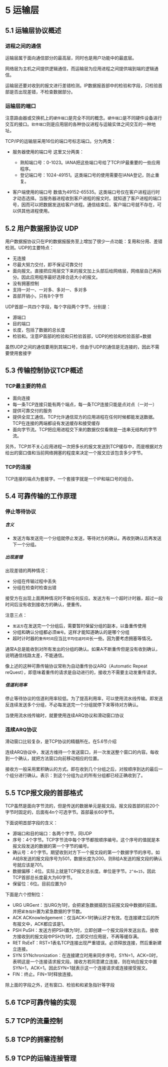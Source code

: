 # 5 运输层

## 5.1 运输层协议概述

### 进程之间的通信

运输层属于面向通信部分的最高层，同时也是用户功能中的最底层。

网络层为主机之间提供逻辑通信，而运输层为应用进程之间提供端到端的逻辑通信。

运输层还要对收到的报文进行差错检测。IP数据报首部中的检验和字段，只检验首部是否出现差错，不检查数据部分。

### 运输层的端口

注意路由器或交换机上的`硬件端口`是完全不同的概念。`硬件端口`是不同硬件设备进行交互的接口。`软件端口`则是应用层的各种协议进程与运输实体之间交互的一种地址。

TCP/IP的运输层采用16位的端口号标志端口。分为两类：

- 服务器使用的端口号
  这里又分两类：
  - 熟知端口号：0-1023。IANA把这些端口号给了TCP/IP最重要的一些应用程序。
  - 登记端口号：1024-49151。这类端口号的使用需要在IANA登记，防止重复。

- 客户端使用的端口号
  数值为49152-65535。这类端口号仅在客户进程运行时才动态选择。当服务器进程收到客户进程的报文时。就知道了客户进程的端口号，因而可以把数据发送给客户进程。通信结束后，客户端口号就不存在，可以供其他进程使用。

## 5.2 用户数据报协议 UDP

用户数据报协议只在IP的数据报服务至上增加了很少一点功能：复用和分用、差错检测。UDP的主要特点：

- 无连接
- 尽最大努力交付，即不保证可靠交付
- 面向报文。直接把应用层交下来的报文加上头部后给网络层，网络层自己再拆分。因此应用程序最好选择合适大小的报文。
- 没有拥塞控制
- 支持一对一、一对多、多对一、多对多
- 首部开销小，只有8个字节

UDP首部一共四个字段，每个字段两个字节，分别是：

- 源端口
- 目的端口
- 长度，包括了数据的总长度
- 检验和。注意IP首部的检验和只检验首部，UDP的检验和检验首部+数据

虽然UDP之间的通信要用到其端口号，但由于UDP的通信是无连接的，因此不需要使用套接字

## 5.3 传输控制协议TCP概述

### TCP最主要的特点

- 面向连接
- 每一条TCP连接只能有两个端点，每一条TCP连接只能是点对点（一对一）
- 提供可靠交付的服务
- 提供全双工通信。TCP允许通信双方的应用进程在任何时候都能发送数据。TCP在连接的两端都设有发送缓存和接受缓存
- 面向字节流。TCP把应用进程交下来的数据仅仅看做是一连串无结构的字节流。

另外，TCP并不关心应用进程一次把多长的报文发送到TCP缓存中，而是根据对方给出的窗口值和当前网络拥塞的程度来决定一个报文应该包含多少字节。

### TCP的连接

TCP连接的端点为套接字。一个套接字就是一个IP和端口号的组合。

## 5.4 可靠传输的工作原理

### 停止等待协议

##### 含义

- 发送方每发送完一个分组就停止发送，等待对方的确认。再收到确认后再发送下一个分组。

##### 出现差错

出现差错的两种情况：

- 分组在传输过程中丢失
- 分组在检查时检查出错

接受方在出现上面两种情况时不做任何反应。发送方有一个超时计时器，超过一段时间后没有收到接收方的确认，便重传。

注意三点：

- `发送方`在发送完一个分组后，需要暂时保留分组的副本，以备重传使用
- 分组和确认分组都必须`编号`。这样才能知道确认的是哪个分组
- 超时计时器的`重传时间`应当比`平均往返时间`长一些。因为要考虑拥塞等情况。

通常A总是能收到对所有发出的分组的确认。如果A不断重传但是没有收到确认，说明通信线路太差，不能通信。

像上述的这种可靠传输协议常称为自动重传协议ARQ（Automatic Repeat reQuest），即意味着重传的请求是自动进行的，接收方不需要主动发重传请求。

##### 信道利用率

停止等待协议的信道利用率较低。为了提高利用率，可以使用流水线传输。即发送反连续发送多个分组，不必每发送完一个分组就停下来等待对方确认。

当使用流水线传输时，就要使用连续ARQ协议和滑动窗口协议

### 连续ARQ协议

滑动窗口比较复杂，是TCP协议的精髓所在。在5.6节介绍

连续ARQ协议中，发送方维持一个发送窗口，并一次发送整个窗口的内容。每收到一个确认，就把方法窗口向前移动相应的位置。

接收方一般采用累积确认的方式。即在收到几个分组之后，对按顺序到达的最后一个组分进行确认。表示：到这个分组为止的所有分组都已经正确收到了。

## 5.5 TCP报文段的首部格式

TCP虽然是面向字节流的，但是传送的数据单元是报文段。报文段首部的前20个字节时固定的，后面有4n个可选字节。首部最长60字节。

下面说明首部字段的含义：

- 源端口和目的端口：各两个字节，同UDP
- 序号：4个字节。TCP字节流中每个字节都按顺序编号。这个序号的值就是本报文段发送的数据的第一个字节的编号。
- 确认号：4个字节。期望收到对方下一个报文段的第一个数据字节的序号。如A给B发送的报文段序号为501，数据长度为200。则B给A发送的报文段的确认号就应该是701。
- 数据偏移：4位。实际上就是TCP报文总长度。单位是字节。`2^4=15`，因此TCP首部总长度最大为60字节。
- 保留位：6位。目前应置为0

下面是六个控制位：

- URG URGent：当URG为1时，会把紧急数据插到当前报文段中数据的前面。并把`紧急指针`置为紧急数据的字节数。
- ACK ACKnowledgement：仅当ACK=1时确认好才有效。在连接建立后的所有报文中，ACK都应该是1。
- PSH PuSH：发送方把PSH置为1时，立即创建一个报文段并发送出去。接收方接收到的报文段中PSH为1时，立即交付应用层，不再等缓存满。
- RET RsEeT：RST=1表名TCP连接出现严重错误。必须释放连接，然后重新建立连接。
- SYN SYNchronization：在连接建立时用来同步序号。SYN=1，ACK=0时，表明这是一个连接请求报文段。接收方若同意建立连接，则在响应报文中置SYN=1，ACK=1。因此SYN=1就表示这一个连接请求或连接接受报文。
- FIN：终止。FIN=1时释放连接。

除上面的字段之外，还有窗口、检验和和紧急指针等字段

## 5.6 TCP可靠传输的实现

## 5.7 TCP的流量控制

## 5.8 TCP的拥塞控制

## 5.9 TCP的运输连接管理


